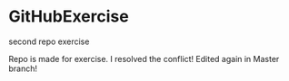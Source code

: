 # GitHubExercise
second repo exercise

Repo is made for exercise.
I resolved the conflict!
Edited again in Master branch!

